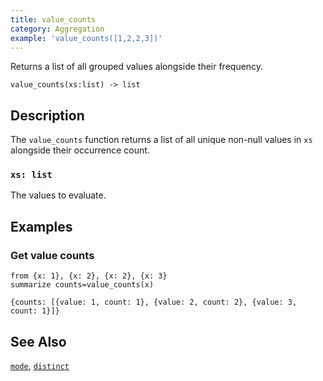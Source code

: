 ```yaml
---
title: value_counts
category: Aggregation
example: 'value_counts([1,2,2,3])'
---
```


Returns a list of all grouped values alongside their frequency.

```tql
value_counts(xs:list) -> list
```

## Description

The `value_counts` function returns a list of all unique non-null values in `xs`
alongside their occurrence count.

### `xs: list`

The values to evaluate.

## Examples

### Get value counts

```tql
from {x: 1}, {x: 2}, {x: 2}, {x: 3}
summarize counts=value_counts(x)
```

```tql
{counts: [{value: 1, count: 1}, {value: 2, count: 2}, {value: 3, count: 1}]}
```

## See Also

[`mode`](/reference/functions/mode),
[`distinct`](/reference/functions/distinct)
